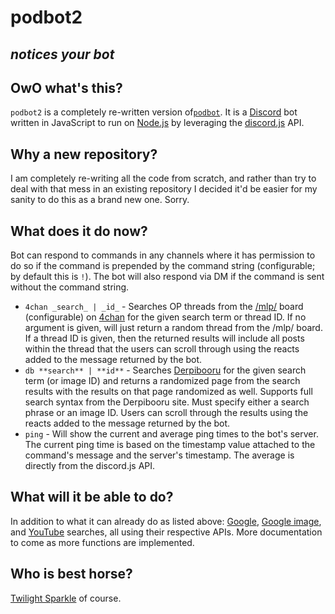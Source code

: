 # podbot2

## **_notices your bot_**

## OwO what's this?

`podbot2` is a completely re-written version of[`podbot`](https://github.com/CorpulentBrony/podbot).  It is a [Discord](https://discordapp.com/) bot written in JavaScript to run on [Node.js](https://nodejs.org/) by leveraging the [discord.js](https://discord.js.org/) API.

## Why a new repository?

I am completely re-writing all the code from scratch, and rather than try to deal with that mess in an existing repository I decided it'd be easier for my sanity to do this as a brand new one.  Sorry.

## What does it do now?

Bot can respond to commands in any channels where it has permission to do so if the command is prepended by the command string (configurable; by default this is `!`).  The bot will also respond via DM if the command is sent without the command string.

* `4chan _search_ | _id_` - Searches OP threads from the [/mlp/](https://www.4chan.org/mlp/) board (configurable) on [4chan](https://www.4chan.org/) for the given search term or thread ID.  If no argument is given, will just return a random thread from the /mlp/ board.  If a thread ID is given, then the returned results will include all posts within the thread that the users can scroll through using the reacts added to the message returned by the bot.
* `db **search** | **id**` - Searches [Derpibooru](https://www.derpibooru.org/) for the given search term (or image ID) and returns a randomized page from the search results with the results on that page randomized as well.  Supports full search syntax from the Derpibooru site.  Must specify either a search phrase or an image ID.  Users can scroll through the results using the reacts added to the message returned by the bot.
* `ping` - Will show the current and average ping times to the bot's server. The current ping time is based on the timestamp value attached to the command's message and the server's timestamp. The average is directly from the discord.js API.

## What will it be able to do?

In addition to what it can already do as listed above: [Google](https://google.com), [Google image](https://images.google.com/), and [YouTube](https://youtube.com) searches, all using their respective APIs.  More documentation to come as more functions are implemented.

## Who is best horse?

[Twilight Sparkle](https://horse.best/) of course.